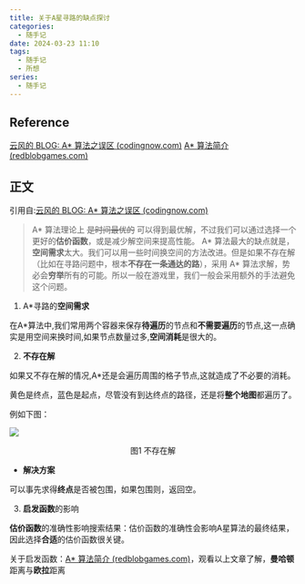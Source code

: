 ```yaml
---
title: 关于A星寻路的缺点探讨
categories:
  - 随手记
date: 2024-03-23 11:10
tags:
  - 随手记
  - 所想
series:
  - 随手记
---
```


## Reference

[云风的 BLOG: A* 算法之误区 (codingnow.com)](https://blog.codingnow.com/2006/07/astar.html)
[A* 算法简介 (redblobgames.com)](https://www.redblobgames.com/pathfinding/a-star/introduction.html)

## 正文

引用自:[云风的 BLOG: A* 算法之误区 (codingnow.com)](https://blog.codingnow.com/2006/07/astar.html)

>A\* 算法理论上 ~~是时间最优的~~ 可以得到最优解，不过我们可以通过选择一个更好的**估价函数**，或是减少解空间来提高性能。 A\* 算法最大的缺点就是，**空间需求**太大。我们可以用一些时间换空间的方法改进。但是如果不存在解（比如在寻路问题中，根本**不存在一条通达的路**），采用 A\* 算法求解，势必会**穷举**所有的可能。所以一般在游戏里，我们一般会采用额外的手法避免这个问题。

1. A\*寻路的**空间需求**

在A\*算法中,我们常用两个容器来保存**待遍历**的节点和**不需要遍历**的节点,这一点确实是用空间来换时间,如果节点数量过多,**空间消耗**是很大的。

2. **不存在解**

如果又不存在解的情况,A\*还是会遍历周围的格子节点,这就造成了不必要的消耗。

黄色是终点，蓝色是起点，尽管没有到达终点的路径，还是将**整个地图**都遍历了。

例如下图：

![](/images/posts/Pasted%20image%2020240323111752.png)

<center> 图1 不存在解 </center>

- **解决方案**

可以事先求得**终点**是否被包围，如果包围则，返回空。

3. **启发函数**的影响

**估价函数**的准确性影响搜索结果：估价函数的准确性会影响A星算法的最终结果，因此选择**合适**的估价函数很关键。

关于启发函数：[A* 算法简介 (redblobgames.com)](https://www.redblobgames.com/pathfinding/a-star/introduction.html)，观看以上文章了解，**曼哈顿**距离与**欧拉**距离